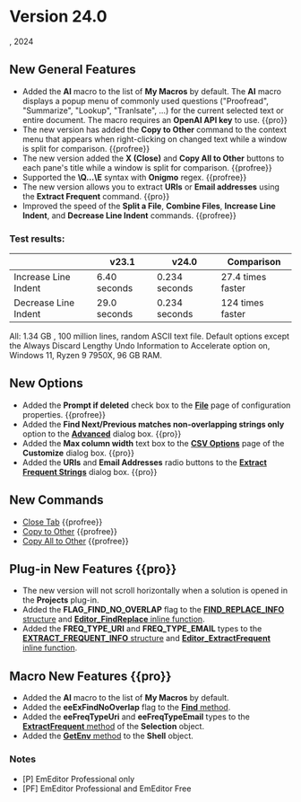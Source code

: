# Version 24.0

, 2024

## New General Features

- Added the **AI** macro to the list of **My Macros** by default. The **AI** macro displays a popup menu of commonly used questions ("Proofread", "Summarize", "Lookup", "Tranlsate", ...) for the current selected text or entire document. The macro requires an **OpenAI API key** to use. {{pro}}
- The new version has added the **Copy to Other** command to the context menu that appears when right-clicking on changed text while a window is split for comparison. {{profree}}
- The new version added the **X (Close)** and **Copy All to Other** buttons to each pane's title while a window is split for comparison. {{profree}}
- Supported the **\\Q...\\E** syntax with **Onigmo** regex. {{profree}}
- The new version allows you to extract **URIs** or **Email addresses** using the **Extract Frequent** command. {{pro}}
- Improved the speed of the **Split a File**, **Combine Files**, **Increase Line Indent**, and **Decrease Line Indent** commands. {{profree}}

### Test results:

|  | v23.1 | v24.0 | Comparison |
| --- | --- | --- | --- |
| Increase Line Indent | 6.40 seconds | 0.234 seconds | 27.4 times faster |
| Decrease Line Indent | 29.0 seconds | 0.234 seconds | 124 times faster |

All: 1.34 GB , 100 million lines, random ASCII text file. Default options except the Always Discard Lengthy Undo Information to Accelerate option on, Windows 11, Ryzen 9 7950X, 96 GB RAM.

## New Options

- Added the **Prompt if deleted** check box to the **[File](../dlg/properties/file/index)** page of configuration properties. {{profree}}
- Added the **Find Next/Previous matches non-overlapping strings only** option to the **[Advanced](../dlg/advanced/index)** dialog box. {{pro}}
- Added the **Max column width** text box to the **[CSV Options](../dlg/customize/csv_options/index)** page of the **Customize** dialog box. {{pro}}
- Added the **URIs** and **Email Addresses** radio buttons to the **[Extract Frequent Strings](../dlg/extract_frequent/index)** dialog box. {{pro}}

## New Commands

- [Close Tab](../cmd/file/close_tab) {{profree}}
- [Copy to Other](../cmd/diff/copy_to_other) {{profree}}
- [Copy All to Other](../cmd/diff/copy_all_to_other) {{profree}}

## Plug-in New Features {{pro}}

- The new version will not scroll horizontally when a solution is opened in the **Projects** plug-in.
- Added the **FLAG_FIND_NO_OVERLAP** flag to the [**FIND_REPLACE_INFO** structure](../plugin/structure/find_replace_info) and [**Editor_FindReplace** inline function](../plugin/macro/editor_findreplace).
- Added the **FREQ_TYPE_URI** and **FREQ_TYPE_EMAIL** types to the [**EXTRACT_FREQUENT_INFO** structure](../plugin/structure/extract_frequent_info) and [**Editor_ExtractFrequent** inline function](../plugin/macro/editor_extractfrequent).

## Macro New Features {{pro}}

- Added the **AI** macro to the list of **My Macros** by default.
- Added the **eeExFindNoOverlap** flag to the [**Find** method](../macro/selection/selection_find).
- Added the **eeFreqTypeUri** and **eeFreqTypeEmail** types to the [**ExtractFrequent** method](../macro/selection/extract_frequent) of the **Selection** object.
- Added the [**GetEnv** method](../macro/shell/get_env) to the **Shell** object.

### Notes

- \[P\] EmEditor Professional only
- \[PF\] EmEditor Professional and EmEditor Free
